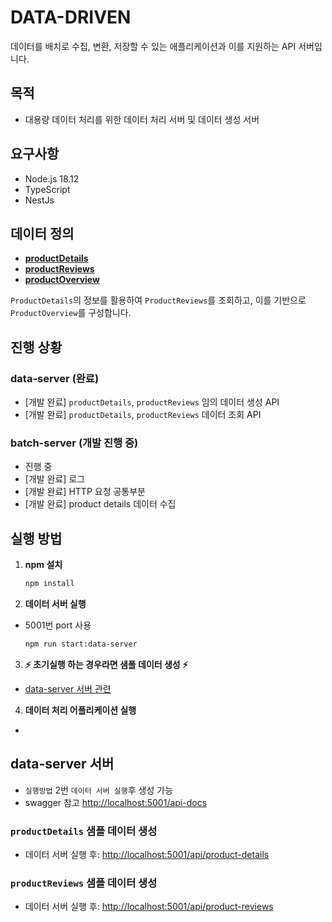 # DATA-DRIVEN

데이터를 배치로 수집, 변환, 저장할 수 있는 애플리케이션과 이를 지원하는 API 서버입니다.

## 목적

- 대용량 데이터 처리를 위한 데이터 처리 서버 및 데이터 생성 서버

## 요구사항
- Node.js 18.12
- TypeScript
- NestJs

## 데이터 정의

- **[productDetails](data-server/src/type/product-details.ts)**
- **[productReviews](data-server/src/type/product-reviews.ts)**
- **[productOverview](data-server/src/type/product-overview.ts)**

`ProductDetails`의 정보를 활용하여 `ProductReviews`를 조회하고, 이를 기반으로 `ProductOverview`를 구성합니다.

## 진행 상황

### data-server (완료)
- [개발 완료] `productDetails`, `productReviews` 임의 데이터 생성 API
- [개발 완료] `productDetails`, `productReviews` 데이터 조회 API 

### batch-server (개발 진행 중)
- 진행 중
- [개발 완료] 로그
- [개발 완료] HTTP 요청 공통부분
- [개발 완료] product details 데이터 수집


## 실행 방법

1. **npm 설치**
   ```bash
   npm install

2. **데이터 서버 실행**
- 5001번 port 사용
   ```bash   
   npm run start:data-server

3. **⚡️ 초기실행 하는 경우라면 샘플 데이터 생성 ⚡️**
- [data-server 서버 관련](#data-server-서버)

4. **데이터 처리 어플리케이션 실행**
- 

## data-server 서버 
- `실행방법` 2번 `데이터 서버 실행`후 생성 가능
- swagger 참고 [http://localhost:5001/api-docs](http://localhost:5001/api-docs/)
### `productDetails` 샘플 데이터 생성
- 데이터 서버 실행 후: [http://localhost:5001/api/product-details](http://localhost:5001/api/product-details)

### `productReviews` 샘플 데이터 생성
- 데이터 서버 실행 후: [http://localhost:5001/api/product-reviews](http://localhost:5001/api/product-reviews)
